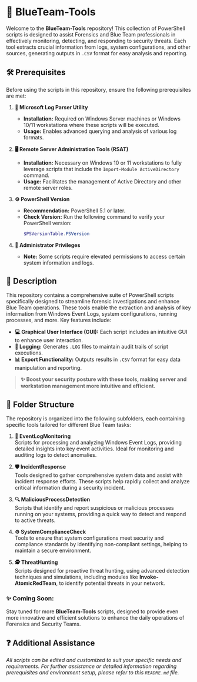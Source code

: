 # 📂 BlueTeam-Tools

Welcome to the **BlueTeam-Tools** repository! This collection of PowerShell scripts is designed to assist Forensics and Blue Team professionals in effectively monitoring, detecting, and responding to security threats. Each tool extracts crucial information from logs, system configurations, and other sources, generating outputs in `.CSV` format for easy analysis and reporting.

## 🛠️ Prerequisites

Before using the scripts in this repository, ensure the following prerequisites are met:

1. **📝 Microsoft Log Parser Utility**
   - **Installation:** Required on Windows Server machines or Windows 10/11 workstations where these scripts will be executed.
   - **Usage:** Enables advanced querying and analysis of various log formats.

2. **🖥️ Remote Server Administration Tools (RSAT)**
   - **Installation:** Necessary on Windows 10 or 11 workstations to fully leverage scripts that include the `Import-Module ActiveDirectory` command.
   - **Usage:** Facilitates the management of Active Directory and other remote server roles.

3. **⚙️ PowerShell Version**
   - **Recommendation:** PowerShell 5.1 or later.
   - **Check Version:** Run the following command to verify your PowerShell version:
     ```powershell
     $PSVersionTable.PSVersion
     ```

4. **🔑 Administrator Privileges**
   - **Note:** Some scripts require elevated permissions to access certain system information and logs.

## 📄 Description

This repository contains a comprehensive suite of PowerShell scripts specifically designed to streamline forensic investigations and enhance Blue Team operations. These tools enable the extraction and analysis of key information from Windows Event Logs, system configurations, running processes, and more. Key features include:

- **💻 Graphical User Interface (GUI):** Each script includes an intuitive GUI to enhance user interaction.
- **📝 Logging:** Generates `.LOG` files to maintain audit trails of script executions.
- **📊 Export Functionality:** Outputs results in `.CSV` format for easy data manipulation and reporting.

> **✨ Boost your security posture with these tools, making server and workstation management more intuitive and efficient.**

## 📁 Folder Structure

The repository is organized into the following subfolders, each containing specific tools tailored for different Blue Team tasks:

1. **📄 EventLogMonitoring**  
   Scripts for processing and analyzing Windows Event Logs, providing detailed insights into key event activities. Ideal for monitoring and auditing logs to detect anomalies.

2. **🛡️ IncidentResponse**  
   Tools designed to gather comprehensive system data and assist with incident response efforts. These scripts help rapidly collect and analyze critical information during a security incident.

3. **🔍 MaliciousProcessDetection**  
   Scripts that identify and report suspicious or malicious processes running on your systems, providing a quick way to detect and respond to active threats.

4. **⚙️ SystemComplianceCheck**  
   Tools to ensure that system configurations meet security and compliance standards by identifying non-compliant settings, helping to maintain a secure environment.

5. **🕵️ ThreatHunting**  
   Scripts designed for proactive threat hunting, using advanced detection techniques and simulations, including modules like **Invoke-AtomicRedTeam**, to identify potential threats in your network.

### ✨ Coming Soon:

Stay tuned for more **BlueTeam-Tools** scripts, designed to provide even more innovative and efficient solutions to enhance the daily operations of Forensics and Security Teams.

## ❓ Additional Assistance

*All scripts can be edited and customized to suit your specific needs and requirements. For further assistance or detailed information regarding prerequisites and environment setup, please refer to this `README.md` file.*
